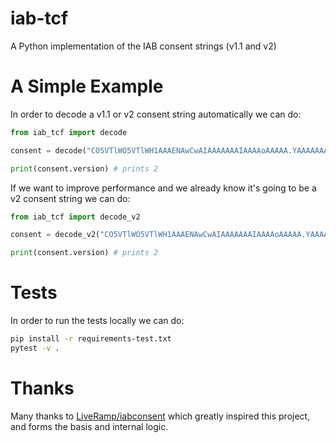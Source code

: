 # iab-tcf

A Python implementation of the IAB consent strings (v1.1 and v2)

# A Simple Example

In order to decode a v1.1 or v2 consent string automatically we can do:

```python
from iab_tcf import decode

consent = decode("CO5VTlWO5VTlWH1AAAENAwCwAIAAAAAAAIAAAAoAAAAA.YAAAAAAAAAA")

print(consent.version) # prints 2
```

If we want to improve performance and we already know it's going to be a v2 consent 
string we can do:

```python
from iab_tcf import decode_v2

consent = decode_v2("CO5VTlWO5VTlWH1AAAENAwCwAIAAAAAAAIAAAAoAAAAA.YAAAAAAAAAA")

print(consent.version) # prints 2
```

# Tests

In order to run the tests locally we can do:

```bash
pip install -r requirements-test.txt
pytest -v .
```

# Thanks

Many thanks to [LiveRamp/iabconsent](https://github.com/LiveRamp/iabconsent) which greatly inspired this project, and forms the basis and internal logic.
